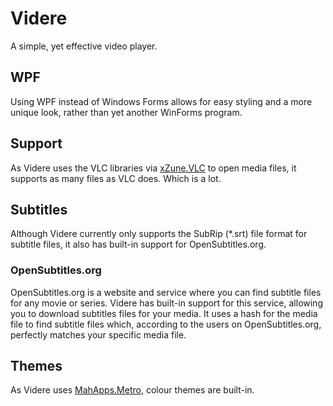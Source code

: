 # Videre
A simple, yet effective video player.

## WPF
Using WPF instead of Windows Forms allows for easy styling and a more unique look, rather than yet another WinForms program.

## Support
As Videre uses the VLC libraries via [xZune.VLC](https://github.com/higankanshi/xZune.Vlc) to open media files, it supports as many files as VLC does. Which is a lot.

## Subtitles
Although Videre currently only supports the SubRip (*.srt) file format for subtitle files, it also has built-in support for OpenSubtitles.org.

### OpenSubtitles.org
OpenSubtitles.org is a website and service where you can find subtitle files for any movie or series. Videre has built-in support for this service,
allowing you to download subtitles files for your media. It uses a hash for the media file to find subtitle files which, according to the users on
OpenSubtitles.org, perfectly matches your specific media file.

## Themes
As Videre uses [MahApps.Metro](https://github.com/MahApps/MahApps.Metro), colour themes are built-in.
